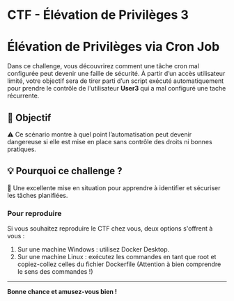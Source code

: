 # CTF - Élévation de Privilèges 3 
# Élévation de Privilèges via Cron Job

Dans ce challenge, vous découvrirez comment une tâche cron mal configurée peut devenir une faille de sécurité. 
À partir d’un accès utilisateur limité, votre objectif sera de tirer parti d’un script exécuté automatiquement pour prendre le contrôle de l'utilisateur **User3** qui a mal configuré une tache récurrente.

## 🔎 Objectif

⚠️ Ce scénario montre à quel point l’automatisation peut devenir dangereuse si elle est mise en place sans contrôle des droits ni bonnes pratiques.

## 💡 Pourquoi ce challenge ?

🧠 Une excellente mise en situation pour apprendre à identifier et sécuriser les tâches planifiées.

### Pour reproduire 
Si vous souhaitez reproduire le CTF chez vous, deux options s'offrent à vous :
1. Sur une machine Windows : utilisez Docker Desktop.
2. Sur une machine Linux : exécutez les commandes en tant que root et copiez-collez celles du fichier Dockerfile (Attention à bien comprendre le sens des commandes !)

---

**Bonne chance et amusez-vous bien !**


